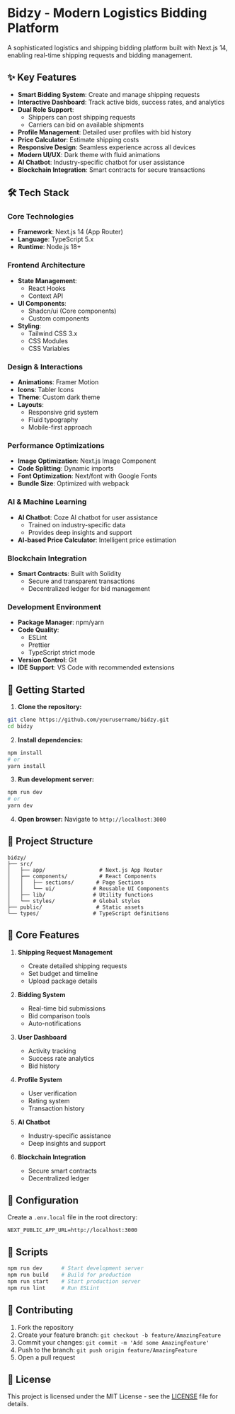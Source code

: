 # Bidzy - Modern Logistics Bidding Platform

A sophisticated logistics and shipping bidding platform built with Next.js 14, enabling real-time shipping requests and bidding management.

## ✨ Key Features

- **Smart Bidding System**: Create and manage shipping requests
- **Interactive Dashboard**: Track active bids, success rates, and analytics
- **Dual Role Support**: 
  - Shippers can post shipping requests
  - Carriers can bid on available shipments
- **Profile Management**: Detailed user profiles with bid history
- **Price Calculator**: Estimate shipping costs
- **Responsive Design**: Seamless experience across all devices
- **Modern UI/UX**: Dark theme with fluid animations
- **AI Chatbot**: Industry-specific chatbot for user assistance
- **Blockchain Integration**: Smart contracts for secure transactions

## 🛠️ Tech Stack

### Core Technologies
- **Framework**: Next.js 14 (App Router)
- **Language**: TypeScript 5.x
- **Runtime**: Node.js 18+

### Frontend Architecture
- **State Management**: 
  - React Hooks
  - Context API
- **UI Components**:
  - Shadcn/ui (Core components)
  - Custom components
- **Styling**: 
  - Tailwind CSS 3.x
  - CSS Modules
  - CSS Variables

### Design & Interactions
- **Animations**: Framer Motion
- **Icons**: Tabler Icons
- **Theme**: Custom dark theme
- **Layouts**:
  - Responsive grid system
  - Fluid typography
  - Mobile-first approach

### Performance Optimizations
- **Image Optimization**: Next.js Image Component
- **Code Splitting**: Dynamic imports
- **Font Optimization**: Next/font with Google Fonts
- **Bundle Size**: Optimized with webpack

### AI & Machine Learning
- **AI Chatbot**: Coze AI chatbot for user assistance
  - Trained on industry-specific data
  - Provides deep insights and support
- **AI-based Price Calculator**: Intelligent price estimation

### Blockchain Integration
- **Smart Contracts**: Built with Solidity
  - Secure and transparent transactions
  - Decentralized ledger for bid management

### Development Environment
- **Package Manager**: npm/yarn
- **Code Quality**:
  - ESLint
  - Prettier
  - TypeScript strict mode
- **Version Control**: Git
- **IDE Support**: VS Code with recommended extensions

## 🚀 Getting Started

1. **Clone the repository:**
```bash
git clone https://github.com/yourusername/bidzy.git
cd bidzy
```

2. **Install dependencies:**
```bash
npm install
# or
yarn install
```

3. **Run development server:**
```bash
npm run dev
# or
yarn dev
```

4. **Open browser:**
Navigate to `http://localhost:3000`

## 📁 Project Structure

```plaintext
bidzy/
├── src/
│   ├── app/                 # Next.js App Router
│   ├── components/          # React Components
│   │   ├── sections/       # Page Sections
│   │   └── ui/            # Reusable UI Components
│   ├── lib/               # Utility functions
│   └── styles/            # Global styles
├── public/                 # Static assets
└── types/                 # TypeScript definitions
```

## 🎯 Core Features

1. **Shipping Request Management**
   - Create detailed shipping requests
   - Set budget and timeline
   - Upload package details

2. **Bidding System**
   - Real-time bid submissions
   - Bid comparison tools
   - Auto-notifications

3. **User Dashboard**
   - Activity tracking
   - Success rate analytics
   - Bid history

4. **Profile System**
   - User verification
   - Rating system
   - Transaction history

5. **AI Chatbot**
   - Industry-specific assistance
   - Deep insights and support

6. **Blockchain Integration**
   - Secure smart contracts
   - Decentralized ledger

## 🔧 Configuration

Create a `.env.local` file in the root directory:

```env
NEXT_PUBLIC_APP_URL=http://localhost:3000
```

## 📝 Scripts

```bash
npm run dev      # Start development server
npm run build    # Build for production
npm run start    # Start production server
npm run lint     # Run ESLint
```

## 🤝 Contributing

1. Fork the repository
2. Create your feature branch: `git checkout -b feature/AmazingFeature`
3. Commit your changes: `git commit -m 'Add some AmazingFeature'`
4. Push to the branch: `git push origin feature/AmazingFeature`
5. Open a pull request

## 📄 License

This project is licensed under the MIT License - see the [LICENSE](LICENSE) file for details.
